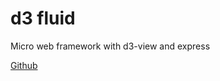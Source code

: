 <div class="jumbotron jumbotron-fluid">
  <div class="container text-center">
    <h1 class="display-4">d3 fluid</h1>
    <p class="lead">Micro web framework with d3-view and express</p>
    <p><a class="btn btn-outline-info btn-lg" role="button" aria-pressed="true"
        href="https://github.com/{{ meta.github }}">Github</a>
    </p>
  </div>
</div>
